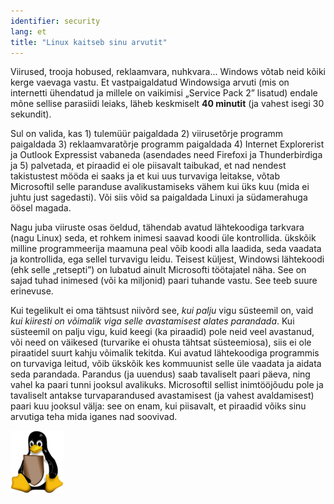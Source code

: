 ```yaml
---
identifier: security
lang: et
title: "Linux kaitseb sinu arvutit"
---
```


Viirused, trooja hobused, reklaamvara, nuhkvara... Windows v&otilde;tab neid k&otilde;iki kerge vaevaga vastu. Et vastpaigaldatud Windowsiga arvuti (mis on internetti &uuml;hendatud ja millele on vaikimisi &#8222;Service Pack 2&#8221; lisatud) endale m&otilde;ne sellise parasiidi leiaks, l&auml;heb keskmiselt <b>40 minutit</b> (ja vahest isegi 30 sekundit).

Sul on valida, kas 1) tulem&uuml;&uuml;r paigaldada 2) viiruset&otilde;rje programm paigaldada 3) reklaamvarat&otilde;rje programm paigaldada 4) Internet Explorerist ja Outlook Expressist vabaneda (asendades need Firefoxi ja Thunderbirdiga ja 5) palvetada, et piraadid ei ole piisavalt taibukad, et nad nendest takistustest m&ouml;&ouml;da ei saaks ja et kui uus turvaviga leitakse, v&otilde;tab Microsoftil selle paranduse avalikustamiseks v&auml;hem kui &uuml;ks kuu (mida ei juhtu just sagedasti). V&otilde;i siis v&otilde;id sa paigaldada Linuxi ja s&uuml;damerahuga &ouml;&ouml;sel magada.

Nagu juba viiruste osas &ouml;eldud, t&auml;hendab avatud l&auml;htekoodiga tarkvara (nagu Linux) seda, et rohkem inimesi saavad koodi &uuml;le kontrollida. &uuml;ksk&otilde;ik milline programmeerija maamuna peal v&otilde;ib koodi alla laadida, seda vaadata ja kontrollida, ega sellel turvavigu leidu. Teisest k&uuml;ljest, Windowsi l&auml;htekoodi (ehk selle &#8222;retsepti&#8221;) on lubatud ainult Microsofti t&ouml;&ouml;tajatel n&auml;ha. See on sajad tuhad inimesed (v&otilde;i ka miljonid) paari tuhande vastu. See teeb suure erinevuse.

Kui tegelikult ei oma t&auml;htsust niiv&otilde;rd see, <i>kui palju</i> vigu s&uuml;steemil on, vaid <i>kui kiiresti on v&otilde;imalik viga selle avastamisest alates parandada</i>. Kui s&uuml;steemil on palju vigu, kuid keegi (ka piraadid) pole neid veel avastanud, v&otilde;i need on v&auml;ikesed (turvarike ei ohusta t&auml;htsat s&uuml;steemiosa), siis ei ole piraatidel suurt kahju v&otilde;imalik tekitda. Kui avatud l&auml;htekoodiga programmis on turvaviga leitud, v&otilde;ib &uuml;ksk&otilde;ik kes kommuunist selle &uuml;le vaadata ja aidata seda parandada. Parandus (ja uuendus) saab tavaliselt paari p&auml;eva, ning vahel ka paari tunni jooksul avalikuks. Microsoftil sellist inimt&ouml;&ouml;j&otilde;udu pole  ja tavaliselt antakse turvaparandused avastamisest (ja vahest avaldamisest) paari kuu jooksul v&auml;lja: see on enam, kui piisavalt, et piraadid v&otilde;iks sinu arvutiga teha mida iganes nad soovivad.

<img src="/img/security_thumb.png" />




